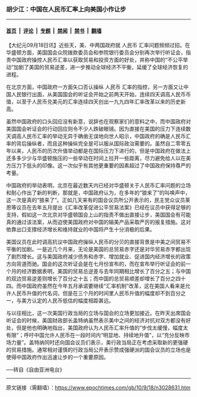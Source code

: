 ### 胡少江：中国在人民币汇率上向美国小作让步

---

#### [首页](../../../..?n3028631) &nbsp;|&nbsp; [评论](../../../../../epoch-comment?n3028631) &nbsp;|&nbsp; [专题](../../../../../epoch-special?n3028631) &nbsp;|&nbsp; [禁闻](../../../../../epoch-news?n3028631) &nbsp;|&nbsp; [禁书](../../../../../books?n3028631) &nbsp;|&nbsp; [翻墙](https://github.com/gfw-breaker/nogfw/blob/master/README.md?n3028631)


<div class="post_content" id="artbody" itemprop="articleBody">
 <!-- article content begin -->
 <p>
  【大纪元09月18日讯】近些天，美、中两国政府就
  <ok href="https://www.epochtimes.com/gb/tag/%E4%BA%BA%E6%B0%91%E5%B8%81.html">
   人民币
  </ok>
  汇率问题频频过招。在华盛顿方面，美国国会众院拨款委员会和参院银行委员会分别再次举行听证会，指责中国政府操控人民币汇率以获取贸易和投资方面的好处，并称中国的“不公平举动”加剧了美国的贸易逆差，进一步推动全球经济不平衡，延缓了全球经济恢复的进程。
 </p>
 <p>
  在北京方面，中国政府一方面矢口否认操纵
  <ok href="https://www.epochtimes.com/gb/tag/%E4%BA%BA%E6%B0%91%E5%B8%81.html">
   人民币
  </ok>
  汇率的指控，另一方面又让中国人民银行出面，从美国国会的听证会开始之前两天开始，连续四天调高人民币币值，以至于人民币兑美元的汇率连续四天创出一九九四年汇率改革以来的历史新高。
 </p>
 <p>
  虽然中国政府的口头回应没有新意，说辞也在观察家们的意料之中，而中国政府对美国国会听证会的行动回应则令不少人跌破眼镜。因为直接在美国的压力下连续数天调高人民币汇率的举动无异于确凿无误地向世人昭示，中国政府的确是人民币汇率的背后操纵者，而且这种操纵完全是可以服从国际政治需要的。虽然自二零零五年以来，人民币的历次升值举动都是在国际压力下进行的，但是中国政府在做法上还多多少少与华盛顿施压的一些举动在时间上拉开一些距离，尽力避免给人以在美方压力下低头的印像。这一次似乎有其他更重要的因素超过了中国政府保持尊严的考量。
 </p>
 <p>
  中国政府的举动表明，北京在最近数天内已经对华盛顿关于人民币汇率问题的立场和耐心作出了新的判断，那就是，中国政府认为，在多年的“狼来了”的叫唤声中，这一次是真的“狼来了”。正如几天来有的国会议员所公开表示的，民主党众议员莱恩等议员在去年五月提出《汇率改革促进公平贸易法案》已经在议员中获得足够的支持，假如这一次北京对华盛顿国会上山的指责不做出直接让步，美国国会有可能真的通过该法案，从而迫使美国政府对中国的输美产品采取严厉的报复措施。这对依靠出口支撑经济增长和维持就业的中国将产生十分消极的后果。
 </p>
 <p>
  美国议员在此时调高抗议中国政府操纵人民币的分贝的直接背景是中美之间贸易不平衡的加剧。一是近几个月来，无论是美国的总贸易赤字还是对华贸易赤字都出现了剧烈增长。这与美国政府减少债务和赤字、增加就业、促进国内经济增长的政策方向背道而驰。国会的这次听证会是在七月份宣布的，而在宣布举行听证会的前一个月的经济数据表明，美国的贸易总逆差与去年同期相比增长了百分之五；与中国的双边贸易逆差则增长了百分之十五；而中国的总贸易顺差却增长了百分之四十四。而中国政府虽然在今年五月承诺要继续“汇率机制”改革，这在美国人看来是允许人民币升值的代名词，但是在三个月的时间里人民币升值的幅度却不到百分之一，与美方认定的人民币低估的幅度相距甚远。
 </p>
 <p>
  与以往相比，这一次美国行政当局的立场与国会的立场更加接近。在昨天出席国会听证会的时候，美国财政部长盖特纳虽然表示美中之间的经济对抗对双方都没有好处，但是他也明确地指出，美国政府认为人民币汇率升值的“步伐太缓慢，幅度太有限”；呼吁中国允许人民币在一段时间内“明显地、持续地升值”，以“充分反映市场力量”。盖特纳同时还向国会议员们表示，美行政当局正在考虑采取新的更强硬的贸易措施。通常相对谨慎的行政当局公开表示赞成强硬派的国会议员的立场也是使得中国政府作出迅速让步的一个重要原因。
 </p>
 <p>
  ──转自《自由亚洲电台》
 </p>
 <!-- article content end -->
 <div id="below_article_ad">
 </div>
</div>


---

原文链接（需翻墙）：https://www.epochtimes.com/gb/10/9/18/n3028631.htm